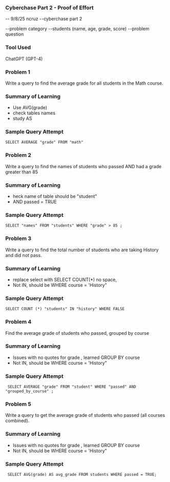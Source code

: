 ### Cyberchase Part 2 - Proof of Effort
-- 9/8/25 ncruz
--cyberchase part 2

--problem category
--students (name, age, grade, score)
--problem question 


### Tool Used
ChatGPT (GPT-4)

### Problem 1
Write a query to find the average grade for all students in the Math course.

### Summary of Learning
- Use AVG(grade)
- check tables names
- study AS

### Sample Query Attempt
``` SELECT AVERAGE "grade" FROM "math" ```

### Problem 2
Write a query to find the names of students who passed AND had a grade greater than 85
### Summary of Learning
- heck name of table should be "student"
- AND passed = TRUE 


### Sample Query Attempt
``` SELECT "names" FROM "students" WHERE "grade" > 85 ; ```


### Problem 3
Write a query to find the total number of students who are taking History and did not pass.

### Summary of Learning
- replace select with SELECT COUNT(*) no space, 
- Not IN, should be WHERE course = 'History"



### Sample Query Attempt
``` SELECT COUNT (*) "students" IN "history" WHERE FALSE ```

### Problem 4
Find the average grade of students who passed, grouped by course


### Summary of Learning
- Issues with no quotes for grade , learned GROUP BY course
- Not IN, should be WHERE course = 'History"



### Sample Query Attempt
``` SELECT AVERAGE "grade" FROM "student" WHERE "passed" AND "grouped_by_course" ;```

### Problem 5
Write a query to get the average grade of students who passed (all courses combined).


### Summary of Learning
- Issues with no quotes for grade , learned GROUP BY course
- Not IN, should be WHERE course = 'History"



### Sample Query Attempt
``` SELECT AVG(grade) AS avg_grade FROM students WHERE passed = TRUE;```
